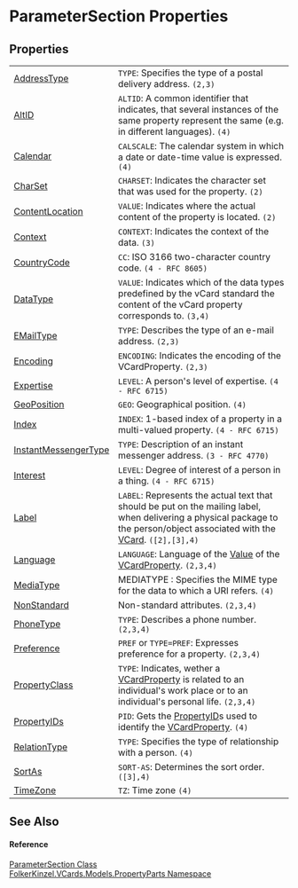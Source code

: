 # ParameterSection Properties




## Properties
<table>
<tr>
<td><a href="c5f7ec1b-18af-81e7-8085-f351f7cfa411.md">AddressType</a></td>
<td><code>TYPE</code>: Specifies the type of a postal delivery address. <code>(2,3)</code></td></tr>
<tr>
<td><a href="40377196-c678-e230-67d6-b8b64ec87c55.md">AltID</a></td>
<td><code>ALTID</code>: A common identifier that indicates, that several instances of the same property represent the same (e.g. in different languages). <code>(4)</code></td></tr>
<tr>
<td><a href="d4551545-2491-8deb-69c2-3ef599c25c6f.md">Calendar</a></td>
<td><code>CALSCALE</code>: The calendar system in which a date or date-time value is expressed. <code>(4)</code></td></tr>
<tr>
<td><a href="3635e614-024c-d444-e5e0-566ed843db9a.md">CharSet</a></td>
<td><code>CHARSET</code>: Indicates the character set that was used for the property. <code>(2)</code></td></tr>
<tr>
<td><a href="c2ee978a-2d1d-e297-6491-88d5f1ba3360.md">ContentLocation</a></td>
<td><code>VALUE</code>: Indicates where the actual content of the property is located. <code>(2)</code></td></tr>
<tr>
<td><a href="d318a87e-4465-438d-048c-350117eabbf2.md">Context</a></td>
<td><code>CONTEXT</code>: Indicates the context of the data. <code>(3)</code></td></tr>
<tr>
<td><a href="8e95f6f4-5fc9-7568-a972-09c9dcf044d0.md">CountryCode</a></td>
<td><code>CC</code>: ISO 3166 two-character country code. <code>(4 - RFC 8605)</code></td></tr>
<tr>
<td><a href="ae9afeb9-f984-bd14-e454-ff7e4fbdfc90.md">DataType</a></td>
<td><code>VALUE</code>: Indicates which of the data types predefined by the vCard standard the content of the vCard property corresponds to. <code>(3,4)</code></td></tr>
<tr>
<td><a href="341129a8-d425-afc5-0143-ca30ee9da160.md">EMailType</a></td>
<td><code>TYPE</code>: Describes the type of an e-mail address. <code>(2,3)</code></td></tr>
<tr>
<td><a href="8ad11e7b-f866-4719-8730-8b9fef460e7e.md">Encoding</a></td>
<td><code>ENCODING</code>: Indicates the encoding of the VCardProperty. <code>(2,3)</code></td></tr>
<tr>
<td><a href="38a90ef4-62c1-46b5-4df1-ef369478e4ed.md">Expertise</a></td>
<td><code>LEVEL</code>: A person's level of expertise. <code>(4 - RFC 6715)</code></td></tr>
<tr>
<td><a href="33961cec-7636-4eb4-60a7-9614f60bc98d.md">GeoPosition</a></td>
<td><code>GEO</code>: Geographical position. <code>(4)</code></td></tr>
<tr>
<td><a href="70c82664-4c95-c20f-f819-7fba4087eead.md">Index</a></td>
<td><code>INDEX</code>: 1-based index of a property in a multi-valued property. <code>(4 - RFC 6715)</code></td></tr>
<tr>
<td><a href="f9e7ba0a-4134-5185-4a96-32f80cb5fdce.md">InstantMessengerType</a></td>
<td><code>TYPE</code>: Description of an instant messenger address. <code>(3 - RFC 4770)</code></td></tr>
<tr>
<td><a href="a45b2a65-7706-89a3-9316-e3cc184882fe.md">Interest</a></td>
<td><code>LEVEL</code>: Degree of interest of a person in a thing. <code>(4 - RFC 6715)</code></td></tr>
<tr>
<td><a href="d7cfcea9-6e46-93b5-d7d4-8d989e0b0799.md">Label</a></td>
<td><code>LABEL</code>: Represents the actual text that should be put on the mailing label, when delivering a physical package to the person/object associated with the <a href="23413828-9a4a-2851-b88b-84d0afcb0031.md">VCard</a>. <code>([2],[3],4)</code></td></tr>
<tr>
<td><a href="9486ccf8-0cd9-6681-ff63-cf2655088528.md">Language</a></td>
<td><code>LANGUAGE</code>: Language of the <a href="77af4e3d-1240-de80-07d1-6e0044c7bee3.md">Value</a> of the <a href="e1395eb9-792c-c4d8-ee22-97939a91c58e.md">VCardProperty</a>. <code>(2,3,4)</code></td></tr>
<tr>
<td><a href="c89c7ce4-1880-7fde-92f9-83d2c010a3e9.md">MediaType</a></td>
<td>MEDIATYPE : Specifies the MIME type for the data to which a URI refers. <code>(4)</code></td></tr>
<tr>
<td><a href="35201d64-2655-9433-ec6d-03c3d88af5a6.md">NonStandard</a></td>
<td>Non-standard attributes. <code>(2,3,4)</code></td></tr>
<tr>
<td><a href="f1d3da44-8e15-bded-72df-d4d18718f89d.md">PhoneType</a></td>
<td><code>TYPE</code>: Describes a phone number. <code>(2,3,4)</code></td></tr>
<tr>
<td><a href="50760592-ebd2-d6c5-16b0-f752af7dada1.md">Preference</a></td>
<td><code>PREF</code> or <code>TYPE=PREF</code>: Expresses preference for a property. <code>(2,3,4)</code></td></tr>
<tr>
<td><a href="e63c96be-d8f2-283b-4a47-8420ec5e49e2.md">PropertyClass</a></td>
<td><code>TYPE</code>: Indicates, wether a <a href="e1395eb9-792c-c4d8-ee22-97939a91c58e.md">VCardProperty</a> is related to an individual's work place or to an individual's personal life. <code>(2,3,4)</code></td></tr>
<tr>
<td><a href="fb8d7501-0140-4962-b59b-bd60dde5efd8.md">PropertyIDs</a></td>
<td><code>PID</code>: Gets the <a href="40501887-a5bd-f19a-b682-682ba7c4adb7.md">PropertyID</a>s used to identify the <a href="e1395eb9-792c-c4d8-ee22-97939a91c58e.md">VCardProperty</a>. <code>(4)</code></td></tr>
<tr>
<td><a href="fba31b41-e58c-47a2-bcfe-7564f70fe925.md">RelationType</a></td>
<td><code>TYPE</code>: Specifies the type of relationship with a person. <code>(4)</code></td></tr>
<tr>
<td><a href="f2fce288-32b4-4b3d-c83c-d20cbcd007cc.md">SortAs</a></td>
<td><code>SORT-AS</code>: Determines the sort order. <code>([3],4)</code></td></tr>
<tr>
<td><a href="3dc2a9a1-8448-a346-3391-2c6afc7b1ea7.md">TimeZone</a></td>
<td><code>TZ</code>: Time zone <code>(4)</code></td></tr>
</table>

## See Also


#### Reference
<a href="9ce61c6e-887e-11ed-315e-910e380fb81e.md">ParameterSection Class</a>  
<a href="dbd283d2-4531-056c-7d94-281acad42316.md">FolkerKinzel.VCards.Models.PropertyParts Namespace</a>  
